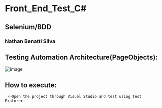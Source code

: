 # Front_End_Test_C#

<h2 align="left"> Selenium/BDD</h2>
<h3 align="left">Nathan Benatti Silva</h3>

## Testing Automation Architecture(PageObjects):

![image](https://github.com/nathan-benatti/Front_End_Test_C-/assets/50341422/52fe2d57-98ee-412a-8438-85b2cbb2d1d2)

## How to execute:

     ->Open the project through Visual Studio and test using Test Explorer.
